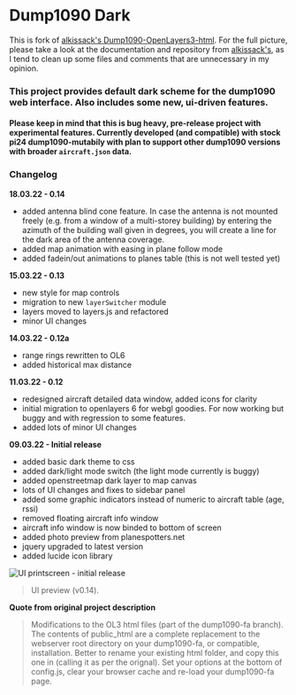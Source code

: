 # Dump1090 Dark

This is fork of [alkissack's Dump1090-OpenLayers3-html](https://github.com/alkissack/Dump1090-OpenLayers3-html). For the full picture, please take a look at the documentation and repository from [alkissack's](https://github.com/alkissack/Dump1090-OpenLayers3-html), as I tend to clean up some files and comments that are unnecessary in my opinion.

### This project provides default dark scheme for the dump1090 web interface. Also includes some new, ui-driven features.
#### Please keep in mind that this is bug heavy, pre-release project with experimental features. Currently developed (and compatible) with stock pi24 dump1090-mutabily with plan to support other dump1090 versions with broader `aircraft.json` data.

### Changelog
**18.03.22 - 0.14**
- added antenna blind cone feature. In case the antenna is not mounted freely (e.g. from a window of a multi-storey building) by entering the azimuth of the building wall given in degrees, you will create a line for the dark area of the antenna coverage.
- added map animation with easing in plane follow mode
- added fadein/out animations to planes table (this is not well tested yet)

**15.03.22 - 0.13**
- new style for map controls
- migration to new `layerSwitcher` module
- layers moved to layers.js and refactored
- minor UI changes

**14.03.22 - 0.12a**
- range rings rewritten to OL6
- added historical max distance

**11.03.22 - 0.12**
- redesigned aircraft detailed data window, added icons for clarity
- initial migration to openlayers 6 for webgl goodies. For now working but buggy and with regression to some features.
- added lots of minor UI changes

**09.03.22 - Initial release**
- added basic dark theme to css
- added dark/light mode switch (the light mode currently is buggy)
- added openstreetmap dark layer to map canvas
- lots of UI changes and fixes to sidebar panel
- added some graphic indicators instead of numeric to aircraft table (age, rssi)
- removed floating aircraft info window
- aircraft info window is now binded to bottom of screen
- added photo preview from planespotters.net
- jquery upgraded to latest version
- added lucide icon library

![UI printscreen - initial release](https://github.com/l4red0/Dump1090-Dark-UI/blob/master/screen.webp?raw=true)
> UI preview (v0.14).

**Quote from original project description**
> Modifications to the OL3 html files (part of the dump1090-fa branch). The contents of public_html are a complete replacement to the webserver root directory on your dump1090-fa, or compatible, installation. Better to rename your existing html folder, and copy this one in (calling it as per the orignal). Set your options at the bottom of config.js, clear your browser cache and re-load your dump1090-fa page.
